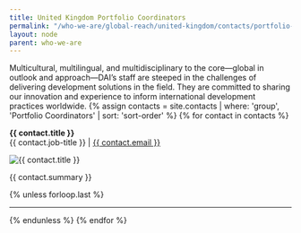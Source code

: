 ```yaml
---
title: United Kingdom Portfolio Coordinators
permalink: "/who-we-are/global-reach/united-kingdom/contacts/portfolio-coordinators/"
layout: node
parent: who-we-are
---
```


Multicultural, multilingual, and multidisciplinary to the core—global in outlook and approach—DAI’s staff are steeped in the challenges of delivering development solutions in the field. They are committed to sharing our innovation and experience to inform international development practices worldwide.
{% assign contacts = site.contacts | where: 'group', 'Portfolio Coordinators' | sort: 'sort-order' %}
{% for contact in contacts %}
<div class="contact">
  <p><strong>{{ contact.title }}</strong><br>{{ contact.job-title }} | <a href="mailto:{{ contact.email }}">{{ contact.email }}</a></p>
  <div class="contact-image">
    <img src="{{ contact.photo }}" alt="{{ contact.title }}" />
  </div>
  <div class="contact-summary">
    <p>{{ contact.summary }}</p>
  </div>
</div>
  {% unless forloop.last %} <hr> {% endunless %}
{% endfor %}

